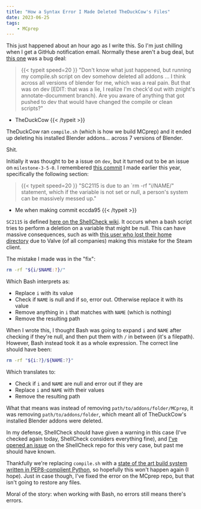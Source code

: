 ```yaml
---
title: "How a Syntax Error I Made Deleted TheDuckCow's Files"
date: 2023-06-25
tags: 
    - MCprep
---
```


This just happened about an hour ago as I write this. So I'm just chilling when I get a GitHub notification email. Normally these aren't a bug deal, but [this one](https://github.com/TheDuckCow/MCprep/pull/422#issuecomment-1606525786) was a bug deal:

> {{< typeit 
  speed=20
>}}
"Don't know what just happened, but running my compile.sh script on dev somehow deleted all addons ... I think across all versions of blender for me, which was a real pain. But that was on dev [EDIT: that was a lie, I realize I'm check'd out with znight's annotate-documment branch). Are you aware of anything that got pushed to dev that would have changed the compile or clean scripts?"
- TheDuckCow
{{< /typeit >}}

TheDuckCow ran `compile.sh` (which is how we build MCprep) and it ended up deleting his installed Blender addons... across 7 versions of Blender.

Shit.

Initially it was thought to be a issue on `dev`, but it turned out to be an issue on `milestone-3-5-0`. I remembered [this commit](https://github.com/TheDuckCow/MCprep/commit/eccda95b80ae0a6445015dd0d6743111992bb3da) I made earlier this year, specifically the following section:

> {{< typeit 
  speed=20
>}}
"SC2115 is due to an `rm -rf "$i/$NAME/" statement, which if the variable
is not set or null, a person's system can be massively messed up."
- Me when making commit eccda95
{{< /typeit >}}

`SC2115` is defined [here on the ShellCheck wiki](https://www.shellcheck.net/wiki/SC2115). It occurs when a bash script tries to perform a deletion on a variable that might be null. This can have massive consequences, such as with [this user who lost their home directory](https://github.com/ValveSoftware/steam-for-linux/issues/3671) due to Valve (of all companies) making this mistake for the Steam client.

The mistake I made was in the "fix":
```sh
rm -rf "${i/$NAME:?}/"
```

Which Bash interprets as:
- Replace `i` with its value
- Check if `NAME` is null and if so, error out. Otherwise replace it with its value
- Remove anything in `i` that matches with `NAME` (which is nothing)
- Remove the resulting path

When I wrote this, I thought Bash was going to expand `i` and `NAME` after checking if they're null, and then put them with `/` in between (it's a filepath). However, Bash instead took it as a whole expression. The correct line should have been:
```sh
rm -rf "${i:?}/${NAME:?}"
```

Which translates to:
- Check if `i` and `NAME` are null and error out if they are
- Replace `i` and `NAME` with their values
- Remove the resulting path

What that means was instead of removing `path/to/addons/folder/MCprep`, it was removing `path/to/addons/folder`, which meant all of TheDuckCow's installed Blender addons were deleted.

In my defense, ShellCheck should have given a warning in this case (I've checked again today, ShellCheck considers everything fine), and [I've opened an issue](https://github.com/koalaman/shellcheck/issues/2786) on the ShellCheck repo for this very case, but past me should have known.

Thankfully we're replacing `compile.sh` with a [state of the art build system written in PEP8-complient Python](https://github.com/TheDuckCow/MCprep/pull/422), so hopefully this won't happen again (I hope). Just in case though, I've fixed the error on the MCprep repo, but that isn't going to restore any files.

Moral of the story: when working with Bash, no errors still means there's errors.
